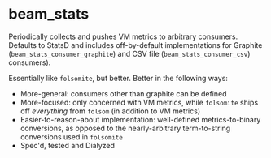 beam_stats
==========

Periodically collects and pushes VM metrics to arbitrary consumers. Defaults to
StatsD and includes off-by-default implementations for Graphite
(`beam_stats_consumer_graphite`) and CSV file (`beam_stats_consumer_csv`)
consumers).

Essentially like `folsomite`, but better. Better in the following ways:

- More-general: consumers other than graphite can be defined
- More-focused: only concerned with VM metrics, while `folsomite` ships off
  _everything_ from `folsom` (in addition to VM metrics)
- Easier-to-reason-about implementation: well-defined metrics-to-binary
  conversions, as opposed to the nearly-arbitrary term-to-string conversions
  used in `folsomite`
- Spec'd, tested and Dialyzed
